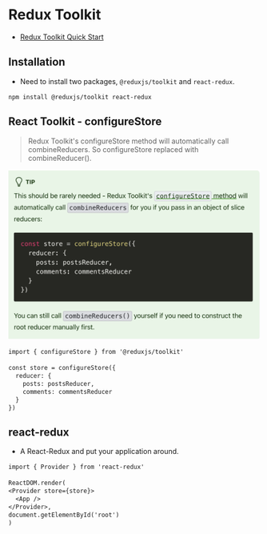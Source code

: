 # Redux Toolkit

- [Redux Toolkit Quick Start](https://redux-toolkit.js.org/tutorials/quick-start)

## Installation

- Need to install two packages, `@reduxjs/toolkit` and `react-redux`.

```
npm install @reduxjs/toolkit react-redux
```

## React Toolkit - configureStore

> Redux Toolkit's configureStore method will automatically call combineReducers. So configureStore replaced with combineReducer().

![](combineReducers.png)

```
import { configureStore } from '@reduxjs/toolkit'

const store = configureStore({
  reducer: {
    posts: postsReducer,
    comments: commentsReducer
  }
})
```

## react-redux

- A React-Redux <Provider> and put your application around.

```
import { Provider } from 'react-redux'

ReactDOM.render(
<Provider store={store}>
  <App />
</Provider>,
document.getElementById('root')
)
```
